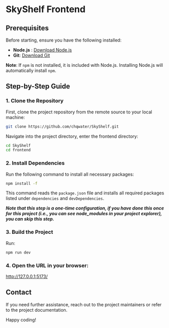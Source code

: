 # SkyShelf Frontend 

## Prerequisites
Before starting, ensure you have the following installed:

- **Node.js** : [Download Node.js](https://nodejs.org/)
- **Git**: [Download Git](https://git-scm.com/)

**Note**: If `npm` is not installed, it is included with Node.js. Installing Node.js will automatically install `npm`.

## Step-by-Step Guide

### 1. Clone the Repository
First, clone the project repository from the remote source to your local machine:

```bash
git clone https://github.com/chqwater/SkyShelf.git
```

Navigate into the project directory, enter the frontend directory:

```bash
cd SkyShelf
cd frontend
```

### 2. Install Dependencies
Run the following command to install all necessary packages:

```bash
npm install -f
```

This command reads the `package.json` file and installs all required packages listed under `dependencies` and `devDependencies`.<br>

***Note that this step is a one-time configuration, if you have done this once for this project (i.e., you can see node_modules in your project explorer), you can skip this step.***


### 3. Build the Project
Run:

```bash
npm run dev
```

### 4. Open the URL in your browser:

http://127.0.0.1:5173/

## Contact
If you need further assistance, reach out to the project maintainers or refer to the project documentation.

Happy coding!

